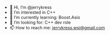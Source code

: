 - 👋 Hi, I’m @jerrykress
- 👀 I’m interested in C++
- 🌱 I’m currently learning: Boost.Asio
- 💞️ I’m looking for: C++ dev role 
- 📫 How to reach me: jerrykress.wsj@gmail.com

<!---
jerrykress/jerrykress is a ✨ special ✨ repository because its `README.md` (this file) appears on your GitHub profile.
You can click the Preview link to take a look at your changes.
--->
